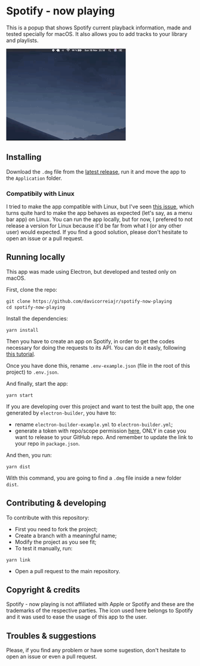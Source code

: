 # Spotify - now playing

This is a popup that shows Spotify current playback information, made and tested specially for macOS. It also allows you to add tracks to your library and playlists.

![](spotify-now-playing.gif)

## Installing

Download the `.dmg` file from the [latest release](https://github.com/davicorreiajr/spotify-now-playing/releases/latest), run it and move the app to the `Application` folder.

### Compatibily with Linux

I tried to make the app compatible with Linux, but I've seen [this issue](https://github.com/electron/electron/issues/6773), which turns quite hard to make the app behaves as expected (let's say, as a menu bar app) on Linux. You can run the app locally, but for now, I prefered to not release a version for Linux because it'd be far from what I (or any other user) would expected. If you find a good solution, please don't hesitate to open an issue or a pull request.

## Running locally

This app was made using Electron, but developed and tested only on macOS.

First, clone the repo:
```
git clone https://github.com/davicorreiajr/spotify-now-playing
cd spotify-now-playing
```

Install the dependencies:
```
yarn install
```
Then you have to create an app on Spotify, in order to get the codes necessary for doing the requests to its API. You can do it easly, following [this tutorial](https://developer.spotify.com/documentation/general/guides/app-settings/#register-your-app).

Once you have done this, rename `.env-example.json` (file in the root of this project) to `.env.json`.

And finally, start the app:
```
yarn start
```

If you are developing over this project and want to test the built app, the one generated by `electron-builder`, you have to:
- rename `electron-builder-example.yml` to `electron-builder.yml`;
- generate a token with repo/scope permission [here](https://github.com/settings/tokens/new), ONLY in case you want to release to your GitHub repo. And remember to update the link to your repo in `package.json`.

And then, you run:
```
yarn dist
```
With this command, you are going to find a `.dmg` file inside a new folder `dist`. 

## Contributing & developing

To contribute with this repository:
 - First you need to fork the project;
 - Create a branch with a meaningful name;
 - Modify the project as you see fit;
 - To test it manually, run:
 ```
 yarn link
 ```
 - Open a pull request to the main repository.

## Copyright & credits

Spotify - now playing is not affiliated with Apple or Spotify and these are the trademarks of the respective parties. The icon used here belongs to Spotify and it was used to ease the usage of this app to the user.


## Troubles & suggestions

Please, if you find any problem or have some sugestion, don't hesitate to open an issue or even a pull request.
